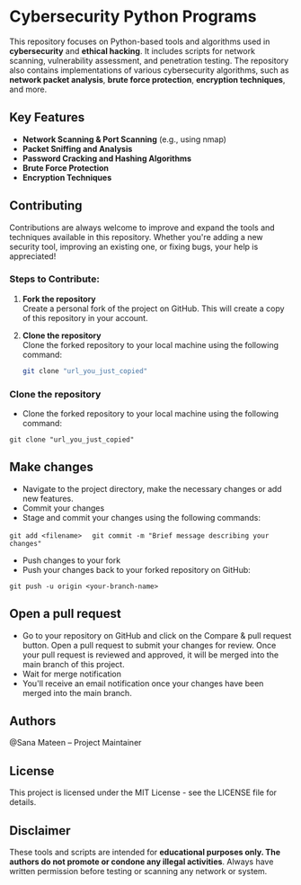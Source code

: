 # Cybersecurity Python Programs

This repository focuses on Python-based tools and algorithms used in **cybersecurity** and **ethical hacking**. It includes scripts for network scanning, vulnerability assessment, and penetration testing. The repository also contains implementations of various cybersecurity algorithms, such as **network packet analysis**, **brute force protection**, **encryption techniques**, and more.

## Key Features

- **Network Scanning & Port Scanning** (e.g., using nmap)
- **Packet Sniffing and Analysis**
- **Password Cracking and Hashing Algorithms**
- **Brute Force Protection**
- **Encryption Techniques**

## Contributing

Contributions are always welcome to improve and expand the tools and techniques available in this repository. Whether you're adding a new security tool, improving an existing one, or fixing bugs, your help is appreciated!

### Steps to Contribute:

1. **Fork the repository**  
   Create a personal fork of the project on GitHub. This will create a copy of this repository in your account.

2. **Clone the repository**  
   Clone the forked repository to your local machine using the following command:
   
   ```bash
   git clone "url_you_just_copied"


### Clone the repository

- Clone the forked repository to your local machine using the following command:


```git clone "url_you_just_copied"```

## Make changes

- Navigate to the project directory, make the necessary changes or add new features.
- Commit your changes
- Stage and commit your changes using the following commands:

 ```git add <filename>  ```
 ```git commit -m "Brief message describing your changes" ```
- Push changes to your fork
- Push your changes back to your forked repository on GitHub:

```git push -u origin <your-branch-name>```

## Open a pull request
- Go to your repository on GitHub and click on the Compare & pull request button. Open a pull request to submit your changes for review. Once your pull request is reviewed and approved, it will be merged into the main branch of this project.
- Wait for merge notification
- You'll receive an email notification once your changes have been merged into the main branch.

## Authors
@Sana Mateen – Project Maintainer

## License
This project is licensed under the MIT License - see the LICENSE file for details.

## Disclaimer
These tools and scripts are intended for **educational purposes only. The authors do not promote or condone any illegal activities**. Always have written permission before testing or scanning any network or system.
